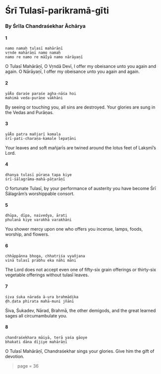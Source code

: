 # Śrī Tulasī-parikramā-gīti

### By Śrīla Chandraśekhar Āchārya

#### 1

    namo namaḥ tulasī mahārāṇī
    vṛnde mahārāṇī namo namaḥ
    namo re namo re mā̐iyā namo nārāyaṇī

O Tulasī Mahārāṇī, O Vṛndā Devī, I offer my obeisance unto you again and again. O Nārāyaṇī, I offer my obeisance unto you again and again.

#### 2

    yā̐ko daraśe paraśe agha-nāśa hoi
    mahimā veda-purāṇe vākhāni

By seeing or touching you, all sins are destroyed. Your glories are sung in the Vedas and Purāṇas.

#### 3

    yā̐ko patra mañjarī komala
    śrī-pati-charaṇa-kamale lepaṭāni

Your leaves and soft mañjarīs are twined around the lotus feet of Lakṣmī’s Lord.

#### 4

    dhanya tulasī pūraṇa tapa kiye
    śrī-śālagrāma-mahā-pāṭarāṇī

O fortunate Tulasī, by your performance of austerity you have become Śrī Śālagrām’s worshippable consort.

#### 5

    dhūpa, dīpa, naivedya, ārati
    phulanā kiye varakhā varakhāni

You shower mercy upon one who offers you incense, lamps, foods, worship, and flowers.

#### 6

    chhāppānna bhoga, chhatriśa vyañjana
    vinā tulasī prabhu eka nāhi māni

The Lord does not accept even one of fifty-six grain offerings or thirty-six vegetable offerings without tulasī leaves.

#### 7

    śiva śuka nārada ā-ura brahmādika
    ḍh.ḍata phirata mahā-muni jñānī

Śiva, Śukadev, Nārad, Brahmā, the other demigods, and the great learned sages all circumambulate you.

#### 8

    chandraśekhara māiyā, terā yaśa gāoye
    bhakati dāna dījiye mahārāṇī

O Tulasī Mahārāṇī, Chandraśekhar sings your glories. Give him the gift of devotion.


> page = 36
